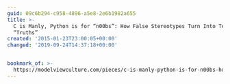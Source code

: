 ```yaml
---
guid: 09c6b294-c958-4896-a5e8-2e6b1982a655
title: >-
  C is Manly, Python is for “n00bs”: How False Stereotypes Turn Into Technical
  “Truths”
created: '2015-01-23T23:00:05+00:00'
changed: '2019-09-24T14:37:18+00:00'


bookmark_of: >-
  https://modelviewculture.com/pieces/c-is-manly-python-is-for-n00bs-how-false-stereotypes-turn-into-technical-truths
---
```




